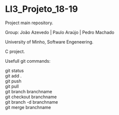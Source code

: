 # LI3_Projeto_18-19

Project main repository.

Group: João Azevedo | Paulo Araújo | Pedro Machado 
	
University of Minho, Software Engeneering.

C project.

Usefull git commands:

git status <br />
git add . <br />
git push <br />
git pull <br />
git branch branchname <br />
git checkout branchname <br />
git branch -d branchname <br />
git merge branchname <br />
